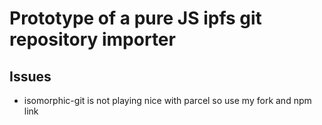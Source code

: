 # Prototype of a pure JS ipfs git repository importer

## Issues

* isomorphic-git is not playing nice with parcel so use my fork and npm link



